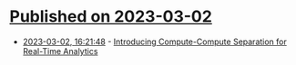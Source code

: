 # [Published on 2023-03-02](index.md)

* [2023-03-02, 16:21:48](https://lobste.rs/s/nzjkqe/introducing_compute_compute_separation) - [Introducing Compute-Compute Separation for Real-Time Analytics](https://rockset.com/blog/introducing-compute-compute-separation/)

